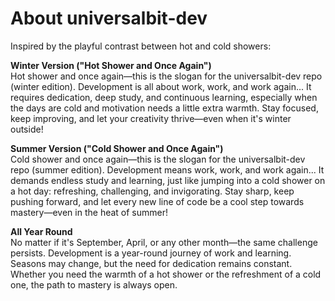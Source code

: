 # About universalbit-dev

Inspired by the playful contrast between hot and cold showers:

**Winter Version ("Hot Shower and Once Again")**  
Hot shower and once again—this is the slogan for the universalbit-dev repo (winter edition). Development is all about work, work, and work again... It requires dedication, deep study, and continuous learning, especially when the days are cold and motivation needs a little extra warmth. Stay focused, keep improving, and let your creativity thrive—even when it's winter outside!

**Summer Version ("Cold Shower and Once Again")**  
Cold shower and once again—this is the slogan for the universalbit-dev repo (summer edition). Development means work, work, and work again... It demands endless study and learning, just like jumping into a cold shower on a hot day: refreshing, challenging, and invigorating. Stay sharp, keep pushing forward, and let every new line of code be a cool step towards mastery—even in the heat of summer!

**All Year Round**  
No matter if it's September, April, or any other month—the same challenge persists. Development is a year-round journey of work and learning. Seasons may change, but the need for dedication remains constant. Whether you need the warmth of a hot shower or the refreshment of a cold one, the path to mastery is always open.
